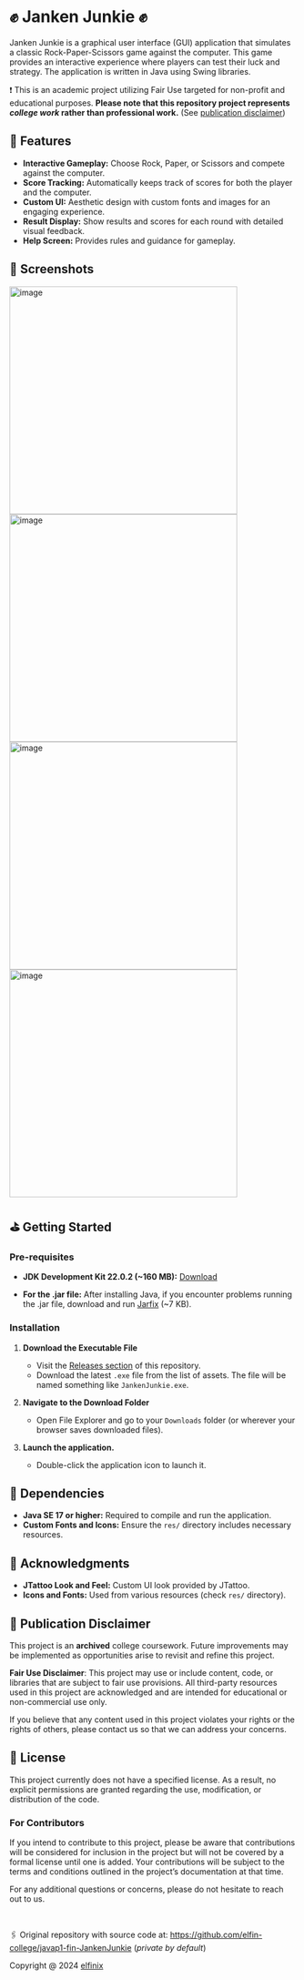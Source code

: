 # ✊ Janken Junkie ✊

Janken Junkie is a graphical user interface (GUI) application that simulates a classic Rock-Paper-Scissors game against the computer. This game provides an interactive experience where players can test their luck and strategy. The application is written in Java using Swing libraries.

❗ This is an academic project utilizing Fair Use targeted for non-profit and educational purposes. **Please note that this repository project represents _college work_ rather than professional work.** (See [publication disclaimer](#-publication-disclaimer))

## 🏁 Features

- **Interactive Gameplay:** Choose Rock, Paper, or Scissors and compete against the computer.
- **Score Tracking:** Automatically keeps track of scores for both the player and the computer.
- **Custom UI:** Aesthetic design with custom fonts and images for an engaging experience.
- **Result Display:** Show results and scores for each round with detailed visual feedback.
- **Help Screen:** Provides rules and guidance for gameplay.

## 📸 Screenshots

<img src="https://github.com/user-attachments/assets/ecda78ce-2aa4-4202-91bb-147e73dabc65" width="400" alt="image">
<img src="https://github.com/user-attachments/assets/21bed7a0-be0c-4025-8130-0d55f56089a9" width="400" alt="image">
<img src="https://github.com/user-attachments/assets/2c9f1a36-4b2a-400f-9dc5-4e72fc86c5c3" width="400" alt="image">
<img src="https://github.com/user-attachments/assets/cc8089fb-c3d1-4cd0-ad50-ced1e303ffa7" width="400" alt="image">

## ⛳ Getting Started

### Pre-requisites

- **JDK Development Kit 22.0.2 (~160 MB):** [Download](https://download.oracle.com/java/22/latest/jdk-22_windows-x64_bin.exe)

- **For the .jar file:** After installing Java, if you encounter problems running the .jar file, download and run [Jarfix](https://johann.loefflmann.net/downloads/jarfix.exe) (~7 KB).

### Installation

1. **Download the Executable File**
   - Visit the [Releases section](https://github.com/elfinix/javap1-fin-JankenJunkie/releases) of this repository.
   - Download the latest `.exe` file from the list of assets. The file will be named something like `JankenJunkie.exe`.

2. **Navigate to the Download Folder**
   - Open File Explorer and go to your `Downloads` folder (or wherever your browser saves downloaded files).

3. **Launch the application.**
   - Double-click the application icon to launch it.

## 🔁 Dependencies

- **Java SE 17 or higher:** Required to compile and run the application.
- **Custom Fonts and Icons:** Ensure the `res/` directory includes necessary resources.

## 🙌 Acknowledgments

- **JTattoo Look and Feel:** Custom UI look provided by JTattoo.
- **Icons and Fonts:** Used from various resources (check `res/` directory).

## 📜 Publication Disclaimer

This project is an **archived** college coursework. Future improvements may be implemented as opportunities arise to revisit and refine this project.

**Fair Use Disclaimer**: This project may use or include content, code, or libraries that are subject to fair use provisions. All third-party resources used in this project are acknowledged and are intended for educational or non-commercial use only.

If you believe that any content used in this project violates your rights or the rights of others, please contact us so that we can address your concerns.

## 🪪 License

This project currently does not have a specified license. As a result, no explicit permissions are granted regarding the use, modification, or distribution of the code.

### For Contributors

If you intend to contribute to this project, please be aware that contributions will be considered for inclusion in the project but will not be covered by a formal license until one is added. Your contributions will be subject to the terms and conditions outlined in the project’s documentation at that time.

For any additional questions or concerns, please do not hesitate to reach out to us.

<br>

🖇️ Original repository with source code at: https://github.com/elfin-college/javap1-fin-JankenJunkie (_private by default_)

Copyright @ 2024 [elfinix](https://github.com/elfinix)

